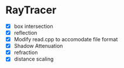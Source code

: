 RayTracer
=========
- [x] box intersection
- [x] reflection
- [x] Modify read.cpp to accomodate file format
- [x] Shadow Attenuation
- [x] refraction
- [x] distance scaling